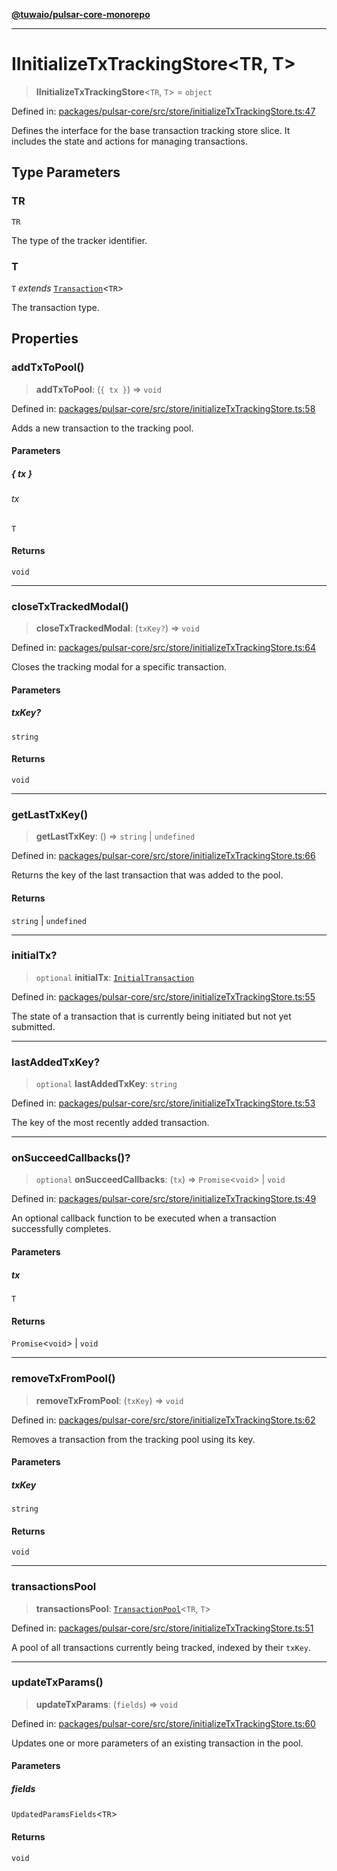[**@tuwaio/pulsar-core-monorepo**](../../../README.md)

***

# IInitializeTxTrackingStore\<TR, T\>

> **IInitializeTxTrackingStore**\<`TR`, `T`\> = `object`

Defined in: [packages/pulsar-core/src/store/initializeTxTrackingStore.ts:47](https://github.com/TuwaIO/pulsar-core/blob/44f872c8f9b5fcd7d79be45723669fe08a279bbb/packages/pulsar-core/src/store/initializeTxTrackingStore.ts#L47)

Defines the interface for the base transaction tracking store slice.
It includes the state and actions for managing transactions.

## Type Parameters

### TR

`TR`

The type of the tracker identifier.

### T

`T` *extends* [`Transaction`](Transaction.md)\<`TR`\>

The transaction type.

## Properties

### addTxToPool()

> **addTxToPool**: (`{ tx }`) => `void`

Defined in: [packages/pulsar-core/src/store/initializeTxTrackingStore.ts:58](https://github.com/TuwaIO/pulsar-core/blob/44f872c8f9b5fcd7d79be45723669fe08a279bbb/packages/pulsar-core/src/store/initializeTxTrackingStore.ts#L58)

Adds a new transaction to the tracking pool.

#### Parameters

##### \{ tx \}

###### tx

`T`

#### Returns

`void`

***

### closeTxTrackedModal()

> **closeTxTrackedModal**: (`txKey?`) => `void`

Defined in: [packages/pulsar-core/src/store/initializeTxTrackingStore.ts:64](https://github.com/TuwaIO/pulsar-core/blob/44f872c8f9b5fcd7d79be45723669fe08a279bbb/packages/pulsar-core/src/store/initializeTxTrackingStore.ts#L64)

Closes the tracking modal for a specific transaction.

#### Parameters

##### txKey?

`string`

#### Returns

`void`

***

### getLastTxKey()

> **getLastTxKey**: () => `string` \| `undefined`

Defined in: [packages/pulsar-core/src/store/initializeTxTrackingStore.ts:66](https://github.com/TuwaIO/pulsar-core/blob/44f872c8f9b5fcd7d79be45723669fe08a279bbb/packages/pulsar-core/src/store/initializeTxTrackingStore.ts#L66)

Returns the key of the last transaction that was added to the pool.

#### Returns

`string` \| `undefined`

***

### initialTx?

> `optional` **initialTx**: [`InitialTransaction`](InitialTransaction.md)

Defined in: [packages/pulsar-core/src/store/initializeTxTrackingStore.ts:55](https://github.com/TuwaIO/pulsar-core/blob/44f872c8f9b5fcd7d79be45723669fe08a279bbb/packages/pulsar-core/src/store/initializeTxTrackingStore.ts#L55)

The state of a transaction that is currently being initiated but not yet submitted.

***

### lastAddedTxKey?

> `optional` **lastAddedTxKey**: `string`

Defined in: [packages/pulsar-core/src/store/initializeTxTrackingStore.ts:53](https://github.com/TuwaIO/pulsar-core/blob/44f872c8f9b5fcd7d79be45723669fe08a279bbb/packages/pulsar-core/src/store/initializeTxTrackingStore.ts#L53)

The key of the most recently added transaction.

***

### onSucceedCallbacks()?

> `optional` **onSucceedCallbacks**: (`tx`) => `Promise`\<`void`\> \| `void`

Defined in: [packages/pulsar-core/src/store/initializeTxTrackingStore.ts:49](https://github.com/TuwaIO/pulsar-core/blob/44f872c8f9b5fcd7d79be45723669fe08a279bbb/packages/pulsar-core/src/store/initializeTxTrackingStore.ts#L49)

An optional callback function to be executed when a transaction successfully completes.

#### Parameters

##### tx

`T`

#### Returns

`Promise`\<`void`\> \| `void`

***

### removeTxFromPool()

> **removeTxFromPool**: (`txKey`) => `void`

Defined in: [packages/pulsar-core/src/store/initializeTxTrackingStore.ts:62](https://github.com/TuwaIO/pulsar-core/blob/44f872c8f9b5fcd7d79be45723669fe08a279bbb/packages/pulsar-core/src/store/initializeTxTrackingStore.ts#L62)

Removes a transaction from the tracking pool using its key.

#### Parameters

##### txKey

`string`

#### Returns

`void`

***

### transactionsPool

> **transactionsPool**: [`TransactionPool`](TransactionPool.md)\<`TR`, `T`\>

Defined in: [packages/pulsar-core/src/store/initializeTxTrackingStore.ts:51](https://github.com/TuwaIO/pulsar-core/blob/44f872c8f9b5fcd7d79be45723669fe08a279bbb/packages/pulsar-core/src/store/initializeTxTrackingStore.ts#L51)

A pool of all transactions currently being tracked, indexed by their `txKey`.

***

### updateTxParams()

> **updateTxParams**: (`fields`) => `void`

Defined in: [packages/pulsar-core/src/store/initializeTxTrackingStore.ts:60](https://github.com/TuwaIO/pulsar-core/blob/44f872c8f9b5fcd7d79be45723669fe08a279bbb/packages/pulsar-core/src/store/initializeTxTrackingStore.ts#L60)

Updates one or more parameters of an existing transaction in the pool.

#### Parameters

##### fields

`UpdatedParamsFields`\<`TR`\>

#### Returns

`void`
